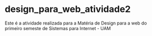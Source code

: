 # design_para_web_atividade2
Este é a atividade realizada para a Matéria de Design para a web do primeiro semeste de Sistemas para Internet - UAM 
